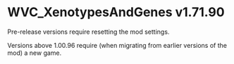 # WVC_XenotypesAndGenes v1.71.90
 
Pre-release versions require resetting the mod settings.

Versions above 1.00.96 require (when migrating from earlier versions of the mod) a new game.